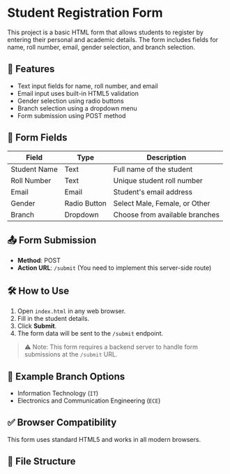 # Student Registration Form

This project is a basic HTML form that allows students to register by entering their personal and academic details. The form includes fields for name, roll number, email, gender selection, and branch selection.

## 🚀 Features

- Text input fields for name, roll number, and email
- Email input uses built-in HTML5 validation
- Gender selection using radio buttons
- Branch selection using a dropdown menu
- Form submission using POST method

## 📄 Form Fields

| Field         | Type         | Description                        |
|---------------|--------------|------------------------------------|
| Student Name  | Text         | Full name of the student           |
| Roll Number   | Text         | Unique student roll number         |
| Email         | Email        | Student's email address            |
| Gender        | Radio Button | Select Male, Female, or Other      |
| Branch        | Dropdown     | Choose from available branches     |

## 📤 Form Submission

- **Method**: POST  
- **Action URL**: `/submit` (You need to implement this server-side route)

## 🛠 How to Use

1. Open `index.html` in any web browser.
2. Fill in the student details.
3. Click **Submit**.
4. The form data will be sent to the `/submit` endpoint.

> ⚠️ Note: This form requires a backend server to handle form submissions at the `/submit` URL.

## 🧪 Example Branch Options

- Information Technology (`IT`)
- Electronics and Communication Engineering (`ECE`)

## ✅ Browser Compatibility

This form uses standard HTML5 and works in all modern browsers.

## 📁 File Structure

